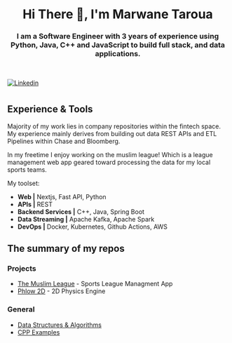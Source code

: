 
<h1 align="center">Hi There 👋, I'm Marwane Taroua</h1>

<h3 align="center">
I am a Software Engineer with 3 years of experience using Python, Java, C++ and JavaScript to build full stack, and data applications.
</h3>
<div style="margin-top: 48px;" />

[![Linkedin](https://img.shields.io/badge/LinkedIn-0077B5?style=for-the-badge&logo=linkedin&logoColor=white)](https://www.linkedin.com/in/marwanetaroua/)

<h1/>


## Experience & Tools
Majority of my work lies in company repositories within the fintech space. My experience mainly derives from building out data REST APIs and ETL Pipelines within Chase and Bloomberg.

In my freetime I enjoy working on the muslim league! Which is a league management web app geared toward processing the data for my local sports teams.

My toolset:
- **Web |**  Nextjs, Fast API, Python
- **APIs |** REST 
- **Backend Services |** C++, Java, Spring Boot
- **Data Streaming |** Apache Kafka, Apache Spark
- **DevOps |** Docker, Kubernetes, Github Actions, AWS

## The summary of my repos
### Projects
- [The Muslim League](https://github.com/marwane8/muslim-league) - Sports League Managment App
- [Phlow 2D](https://github.com/marwane8/phlow-2d) - 2D Physics Engine
### General 
- [Data Structures & Algorithms](https://github.com/marwane8/algorithms-data-structures)
- [CPP Examples](https://github.com/marwane8/cpp-examples)
